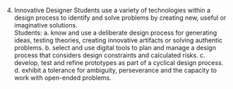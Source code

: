 4. Innovative Designer
Students use a variety of technologies within a design process to identify and solve problems by creating new, useful or imaginative solutions. 
<br> Students:
a. know and use a deliberate design process for generating ideas, testing theories, creating innovative artifacts or solving authentic problems.
b. select and use digital tools to plan and manage a design process that considers design constraints and calculated risks.
c. develop, test and refine prototypes as part of a cyclical design process.
d. exhibit a tolerance for ambiguity, perseverance and the capacity to work with open-ended problems.

